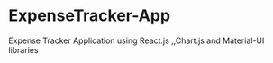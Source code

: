 # ExpenseTracker-App
Expense Tracker Application using React.js ,,Chart.js  and Material-UI libraries
